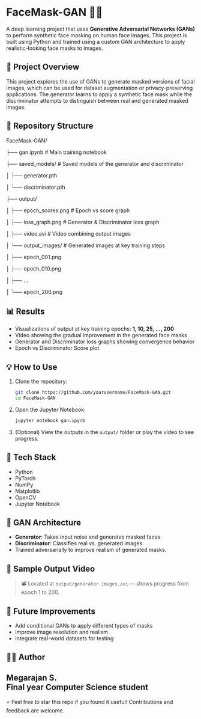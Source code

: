 # FaceMask-GAN 🧠😷

A deep learning project that uses **Generative Adversarial Networks (GANs)** to perform synthetic face masking on human face images. This project is built using Python and trained using a custom GAN architecture to apply realistic-looking face masks to images.

## 🧪 Project Overview

This project explores the use of GANs to generate masked versions of facial images, which can be used for dataset augmentation or privacy-preserving applications. The generator learns to apply a synthetic face mask while the discriminator attempts to distinguish between real and generated masked images.

## 📂 Repository Structure

FaceMask-GAN/

├── gan.ipynb                  # Main training notebook

├── saved_models/              # Saved models of the generator and discriminator

│   ├── generator.pth

│   └── discriminator.pth

├── output/

│   ├── epoch_scores.png       # Epoch vs score graph

│   ├── loss_graph.png         # Generator & Discriminator loss graph

│   ├── video.avi              # Video combining output images

│   └── output_images/         # Generated images at key training steps

│       ├── epoch_001.png

│       ├── epoch_010.png

│       ├── ...

│       └── epoch_200.png


## 📊 Results

- Visualizations of output at key training epochs: **1, 10, 25, ..., 200**
- Video showing the gradual improvement in the generated face masks
- Generator and Discriminator loss graphs showing convergence behavior
- Epoch vs Discriminator Score plot

## 💡 How to Use

1. Clone the repository:
    ```bash
    git clone https://github.com/yourusername/FaceMask-GAN.git
    cd FaceMask-GAN
    ```

2. Open the Jupyter Notebook:
    ```bash
    jupyter notebook gan.ipynb
    ```

3. (Optional) View the outputs in the `output/` folder or play the video to see progress.

## 🧰 Tech Stack

- Python
- PyTorch
- NumPy
- Matplotlib
- OpenCV
- Jupyter Notebook

## 🧠 GAN Architecture

- **Generator**: Takes input noise and generates masked faces.
- **Discriminator**: Classifies real vs. generated images.
- Trained adversarially to improve realism of generated masks.

## 🎥 Sample Output Video

> 📽️ Located at `output/generator-images.avi` — shows progress from epoch 1 to 200.

## 📌 Future Improvements

- Add conditional GANs to apply different types of masks
- Improve image resolution and realism
- Integrate real-world datasets for testing

## 🙋‍♂️ Author

**Megarajan S.**  
Final year Computer Science student 
---

⭐ Feel free to star this repo if you found it useful! Contributions and feedback are welcome.

